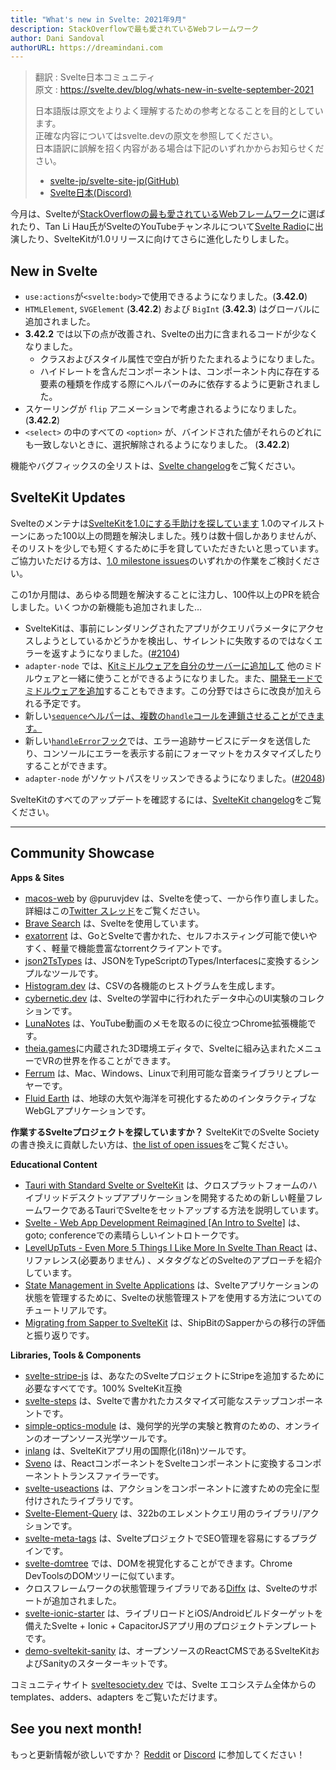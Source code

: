 ```yaml
---
title: "What's new in Svelte: 2021年9月"
description: StackOverflowで最も愛されているWebフレームワーク
author: Dani Sandoval
authorURL: https://dreamindani.com
---
```

> 翻訳 : Svelte日本コミュニティ  
> 原文 : https://svelte.dev/blog/whats-new-in-svelte-september-2021
> 
> 日本語版は原文をよりよく理解するための参考となることを目的としています。  
> 正確な内容についてはsvelte.devの原文を参照してください。  
> 日本語訳に誤解を招く内容がある場合は下記のいずれかからお知らせください。
> - [svelte-jp/svelte-site-jp(GitHub)](https://github.com/svelte-jp/svelte-site-jp)
> - [Svelte日本(Discord)](https://discord.com/invite/YTXq3ZtBbx)

今月は、Svelteが[StackOverflowの最も愛されているWebフレームワーク](https://insights.stackoverflow.com/survey/2021#section-most-loved-dreaded-and-wanted-web-frameworks)に選ばれたり、Tan Li Hau氏がSvelteのYouTubeチャンネルについて[Svelte Radio](https://share.transistor.fm/s/84c7521b)に出演したり、SvelteKitが1.0リリースに向けてさらに進化したりしました。

## New in Svelte

- `use:actions`が`<svelte:body>`で使用できるようになりました。(**3.42.0**)
- `HTMLElement`, `SVGElement` (**3.42.2**) および `BigInt` (**3.42.3**) はグローバルに追加されました。
- **3.42.2** では以下の点が改善され、Svelteの出力に含まれるコードが少なくなりました。
  - クラスおよびスタイル属性で空白が折りたたまれるようになりました。
  - ハイドレートを含んだコンポーネントは、コンポーネント内に存在する要素の種類を作成する際にヘルパーのみに依存するように更新されました。
- スケーリングが `flip` アニメーションで考慮されるようになりました。 (**3.42.2**)
- `<select>` の中のすべての `<option>` が、バインドされた値がそれらのどれにも一致しないときに、選択解除されるようになりました。 (**3.42.2**)

機能やバグフィックスの全リストは、[Svelte changelog](https://github.com/sveltejs/svelte/blob/master/CHANGELOG.md)をご覧ください。

## SvelteKit Updates

Svelteのメンテナは[SvelteKitを1.0にする手助けを探しています](https://github.com/sveltejs/kit/issues/2100) 1.0のマイルストーンにあった100以上の問題を解決しました。残りは数十個しかありませんが、そのリストを少しでも短くするために手を貸していただきたいと思っています。
ご協力いただける方は、[1.0 milestone issues](https://github.com/sveltejs/kit/issues?q=is%3Aopen+is%3Aissue+milestone%3A1.0)のいずれかの作業をご検討ください。

この1か月間は、あらゆる問題を解決することに注力し、100件以上のPRを統合しました。いくつかの新機能も追加されました…

- SvelteKitは、事前にレンダリングされたアプリがクエリパラメータにアクセスしようとしているかどうかを検出し、サイレントに失敗するのではなくエラーを返すようになりました。([#2104](https://github.com/sveltejs/kit/pull/2104))
- `adapter-node` では、[Kitミドルウェアを自分のサーバーに追加して](https://kit.svelte.jp/faq#integrations) 他のミドルウェアと一緒に使うことができるようになりました。また、[開発モードでミドルウェアを追加](https://kit.svelte.jp/faq#how-do-i-use-x-with-sveltekit-how-do-i-use-middleware)することもできます。この分野ではさらに改良が加えられる予定です。
- 新しい[`sequence`ヘルパーは、複数の`handle`コールを連鎖させることができます。](https://kit.svelte./docs/modules#sveltejs-kit-hooks)
- 新しい[`handleError`フック](https://kit.svelte.jp/docs/hooks#handleerror)では、エラー追跡サービスにデータを送信したり、コンソールにエラーを表示する前にフォーマットをカスタマイズしたりすることができます。
- `adapter-node` がソケットパスをリッスンできるようになりました。([#2048](https://github.com/sveltejs/kit/pull/2048))

SvelteKitのすべてのアップデートを確認するには、[SvelteKit changelog](https://github.com/sveltejs/kit/blob/master/packages/kit/CHANGELOG.md)をご覧ください。

---

## Community Showcase

**Apps & Sites**

- [macos-web](https://github.com/PuruVJ/macos-web) by @puruvjdev は、Svelteを使って、一から作り直しました。詳細はこの[Twitter スレッド](https://twitter.com/puruvjdev/status/1426267327687847939)をご覧ください。
- [Brave Search](https://search.brave.com/) は、Svelteを使用しています。
- [exatorrent](https://github.com/varbhat/exatorrent) は、GoとSvelteで書かれた、セルフホスティング可能で使いやすく、軽量で機能豊富なtorrentクライアントです。
- [json2TsTypes](https://github.com/jatinhemnani01/json2TsTypes) は、JSONをTypeScriptのTypes/Interfacesに変換するシンプルなツールです。
- [Histogram.dev](https://histogram.dev/) は、CSVの各機能のヒストグラムを生成します。
- [cybernetic.dev](https://cybernetic.dev/) は、Svelteの学習中に行われたデータ中心のUI実験のコレクションです。
- [LunaNotes](https://chrome.google.com/webstore/detail/lunanotes-youtube-video-n/oehoffnnkgcdacmbkhmlbjedinpampak?hl=en) は、YouTube動画のメモを取るのに役立つChrome拡張機能です。
- [theia.games](https://theia.games/#dev)に内蔵された3D環境エディタで、Svelteに組み込まれたメニューでVRの世界を作ることができます。
- [Ferrum](https://github.com/probablykasper/ferrum) は、Mac、Windows、Linuxで利用可能な音楽ライブラリとプレーヤーです。
- [Fluid Earth](https://github.com/byrd-polar/fluid-earth) は、地球の大気や海洋を可視化するためのインタラクティブなWebGLアプリケーションです。

**作業するSvelteプロジェクトを探していますか？** SvelteKitでのSvelte Societyの書き換えに貢献したい方は、[the list of open issues](https://github.com/svelte-society/sveltesociety-2021/issues)をご覧ください。

**Educational Content**

- [Tauri with Standard Svelte or SvelteKit](https://medium.com/@cazanator/tauri-with-standard-svelte-or-sveltekit-ad7f103c37e7) は、クロスプラットフォームのハイブリッドデスクトップアプリケーションを開発するための新しい軽量フレームワークであるTauriでSvelteをセットアップする方法を説明しています。
- [Svelte - Web App Development Reimagined [An Intro to Svelte]](https://www.youtube.com/watch?v=4CGzFwHoD0A&list=PLEx5khR4g7PKSASVAXXiAhkyx02_OeruP) は、goto; conferenceでの素晴らしいイントロトークです。
- [LevelUpTuts - Even More 5 Things I Like More In Svelte Than React](https://www.youtube.com/watch?v=ISmnG2sIOeM) は、リファレンス(必要ありません) 、メタタグなどのSvelteのアプローチを紹介しています。
- [State Management in Svelte Applications](https://auth0.com/blog/state-management-in-svelte-applications/) は、Svelteアプリケーションの状態を管理するために、Svelteの状態管理ストアを使用する方法についてのチュートリアルです。
- [Migrating from Sapper to SvelteKit](https://shipbit.de/blog/migrating-from-sapper-to-svelte-kit/) は、ShipBitのSapperからの移行の評価と振り返りです。

**Libraries, Tools & Components**

- [svelte-stripe-js](https://github.com/joshnuss/svelte-stripe-js) は、あなたのSvelteプロジェクトにStripeを追加するために必要なすべてです。100% SvelteKit互換
- [svelte-steps](https://github.com/shaozi/svelte-steps) は、Svelteで書かれたカスタマイズ可能なステップコンポーネントです。
- [simple-optics-module](https://gitlab.com/Samzelot/simple-optics-module) は、幾何学的光学の実験と教育のための、オンラインのオープンソース光学ツールです。
- [inlang](https://github.com/samuelstroschein/inlang) は、SvelteKitアプリ用の国際化(i18n)ツールです。
- [Sveno](https://github.com/pocinnovation/sveno) は、ReactコンポーネントをSvelteコンポーネントに変換するコンポーネントトランスファイラーです。
- [svelte-useactions](https://github.com/paolotiu/svelte-useactions) は、アクションをコンポーネントに渡すための完全に型付けされたライブラリです。
- [Svelte-Element-Query](https://github.com/leveluptuts/Svelte-Element-Query) は、322bのエレメントクエリ用のライブラリ/アクションです。
- [svelte-meta-tags](https://github.com/oekazuma/svelte-meta-tags) は、SvelteプロジェクトでSEO管理を容易にするプラグインです。
- [svelte-domtree](https://github.com/alex-knyaz/svelte-domtree) では、DOMを視覚化することができます。Chrome DevToolsのDOMツリーに似ています。
- クロスフレームワークの状態管理ライブラリである[Diffx](https://github.com/jbjorge/diffx/tree/master/svelte) は、Svelteのサポートが追加されました。
- [svelte-ionic-starter](https://github.com/Zettexe/svelte-ionic-starter) は、ライブリロードとiOS/Androidビルドターゲットを備えたSvelte + Ionic + CapacitorJSアプリ用のプロジェクトテンプレートです。
- [demo-sveltekit-sanity](https://github.com/stephane-vanraes/demo-sveltekit-sanity/) は、オープンソースのReactCMSであるSvelteKitおよびSanityのスターターキットです。

コミュニティサイト [sveltesociety.dev](https://sveltesociety.dev/templates/) では、Svelte エコシステム全体からの templates、adders、adapters をご覧いただけます。

## See you next month!

もっと更新情報が欲しいですか？ [Reddit](https://www.reddit.com/r/sveltejs/) or [Discord](https://discord.com/invite/yy75DKs) に参加してください！
